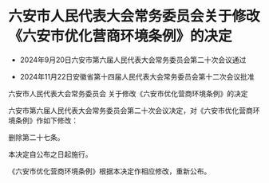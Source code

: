 # 六安市人民代表大会常务委员会关于修改《六安市优化营商环境条例》的决定

- 2024年9月20日六安市第六届人民代表大会常务委员会第二十次会议通过

- 2024年11月22日安徽省第十四届人民代表大会常务委员会第十二次会议批准

<!-- INFO END -->

六安市人民代表大会常务委员会 关于修改《六安市优化营商环境条例》的决定

六安市第六届人民代表大会常务委员会第二十次会议决定，对《六安市优化营商环境条例》作如下修改：

删除第二十七条。

本决定自公布之日起施行。

《六安市优化营商环境条例》根据本决定作相应修改，重新公布。
